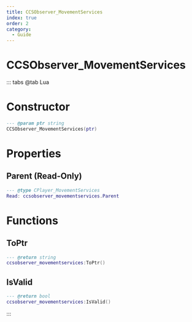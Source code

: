 ```yaml
---
title: CCSObserver_MovementServices
index: true
order: 2
category:
  - Guide
---
```


# CCSObserver_MovementServices

::: tabs
@tab Lua
# Constructor
```lua
--- @param ptr string
CCSObserver_MovementServices(ptr)
```
# Properties
## Parent (Read-Only)
```lua
--- @type CPlayer_MovementServices
Read: ccsobserver_movementservices.Parent
```
# Functions
## ToPtr
```lua
--- @return string
ccsobserver_movementservices:ToPtr()
```
## IsValid
```lua
--- @return bool
ccsobserver_movementservices:IsValid()
```

:::